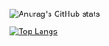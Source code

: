 <!--
**xxxx-jeung/xxxx-jeung** is a ✨ _special_ ✨ repository because its `README.md` (this file) appears on your GitHub profile.

Here are some ideas to get you started:

- 🔭 I’m currently working on ...
- 🌱 I’m currently learning ...
- 👯 I’m looking to collaborate on ...
- 🤔 I’m looking for help with ...
- 💬 Ask me about ...
- 📫 How to reach me: ...a
- 😄 Pronouns: ...
- ⚡ Fun fact: ...
-->

![Anurag's GitHub stats](https://github-readme-stats.vercel.app/api?username=xxxx-jeung&show_icons=true&bg_color=00000000)

[![Top Langs](https://github-readme-stats.vercel.app/api/top-langs/?username=xxxx-jeung&layout=compact)](https://github.com/anuraghazra/github-readme-stats)
